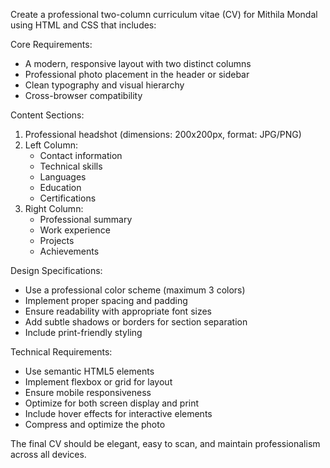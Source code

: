 Create a professional two-column curriculum vitae (CV) for Mithila Mondal using HTML and CSS that includes:

Core Requirements:
- A modern, responsive layout with two distinct columns
- Professional photo placement in the header or sidebar
- Clean typography and visual hierarchy
- Cross-browser compatibility

Content Sections:
1. Professional headshot (dimensions: 200x200px, format: JPG/PNG)
2. Left Column:
   - Contact information
   - Technical skills
   - Languages
   - Education
   - Certifications
3. Right Column:
   - Professional summary
   - Work experience
   - Projects
   - Achievements

Design Specifications:
- Use a professional color scheme (maximum 3 colors)
- Implement proper spacing and padding
- Ensure readability with appropriate font sizes
- Add subtle shadows or borders for section separation
- Include print-friendly styling

Technical Requirements:
- Use semantic HTML5 elements
- Implement flexbox or grid for layout
- Ensure mobile responsiveness
- Optimize for both screen display and print
- Include hover effects for interactive elements
- Compress and optimize the photo

The final CV should be elegant, easy to scan, and maintain professionalism across all devices.
